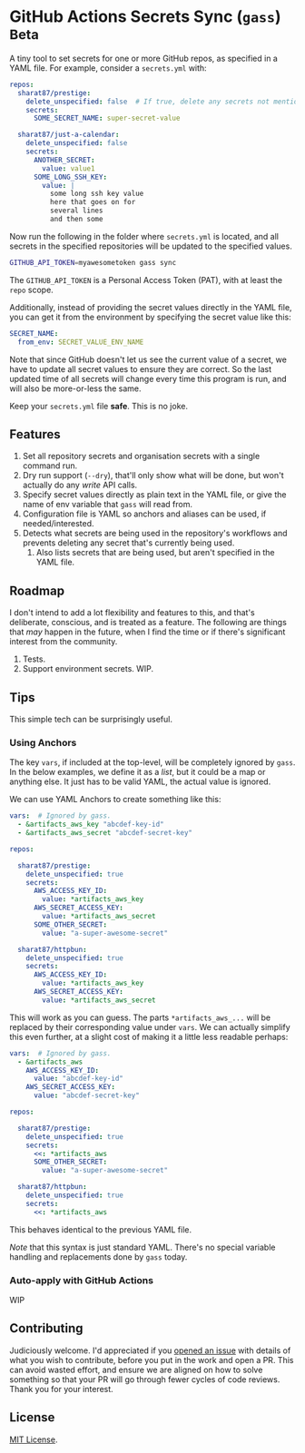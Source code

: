 # GitHub Actions Secrets Sync (`gass`) <sup>Beta</sup>

A tiny tool to set secrets for one or more GitHub repos, as specified in a YAML file. For example, consider a `secrets.yml` with:

```yaml
repos:
  sharat87/prestige:
    delete_unspecified: false  # If true, delete any secrets not mentioned in the below `secrets` list. Defaults to `false` if not specified.
    secrets:
      SOME_SECRET_NAME: super-secret-value

  sharat87/just-a-calendar:
    delete_unspecified: false
    secrets:
      ANOTHER_SECRET:
        value: value1
      SOME_LONG_SSH_KEY:
        value: |
          some long ssh key value
          here that goes on for
          several lines
          and then some
```

Now run the following in the folder where `secrets.yml` is located, and all secrets in the specified repositories will be updated to the specified values.

```sh
GITHUB_API_TOKEN=myawesometoken gass sync
```

The `GITHUB_API_TOKEN` is a Personal Access Token (PAT), with at least the `repo` scope.

Additionally, instead of providing the secret values directly in the YAML file, you can get it from the environment by specifying the secret value like this:

```yaml
SECRET_NAME:
  from_env: SECRET_VALUE_ENV_NAME
```

Note that since GitHub doesn't let us see the current value of a secret, we have to update all secret values to ensure they are correct. So the last updated time of all secrets will change every time this program is run, and will also be more-or-less the same.

Keep your `secrets.yml` file **safe**. This is no joke.

## Features

1. Set all repository secrets and organisation secrets with a single command run.
1. Dry run support (`--dry`), that'll only show what will be done, but won't actually do any _write_ API calls.
1. Specify secret values directly as plain text in the YAML file, or give the name of env variable that `gass` will read from.
1. Configuration file is YAML so anchors and aliases can be used, if needed/interested.
1. Detects what secrets are being used in the repository's workflows and prevents deleting any secret that's currently being used.
    1. Also lists secrets that are being used, but aren't specified in the YAML file.

## Roadmap

I don't intend to add a lot flexibility and features to this, and that's deliberate, conscious, and is treated as a feature. The following are things that _may_ happen in the future, when I find the time or if there's significant interest from the community.

1. Tests.
1. Support environment secrets. WIP.

## Tips

This simple tech can be surprisingly useful.

### Using Anchors

The key `vars`, if included at the top-level, will be completely ignored by `gass`. In the below examples, we define it as a _list_, but it could be a map or anything else. It just has to be valid YAML, the actual value is ignored.

We can use YAML Anchors to create something like this:

```yaml
vars:  # Ignored by gass.
  - &artifacts_aws_key "abcdef-key-id"
  - &artifacts_aws_secret "abcdef-secret-key"

repos:

  sharat87/prestige:
    delete_unspecified: true
    secrets:
      AWS_ACCESS_KEY_ID:
        value: *artifacts_aws_key
      AWS_SECRET_ACCESS_KEY:
        value: *artifacts_aws_secret
      SOME_OTHER_SECRET:
        value: "a-super-awesome-secret"

  sharat87/httpbun:
    delete_unspecified: true
    secrets:
      AWS_ACCESS_KEY_ID:
        value: *artifacts_aws_key
      AWS_SECRET_ACCESS_KEY:
        value: *artifacts_aws_secret
```

This will work as you can guess. The parts `*artifacts_aws_...` will be replaced by their corresponding value under `vars`. We can actually simplify this even further, at a slight cost of making it a little less readable perhaps:

```yaml
vars:  # Ignored by gass.
  - &artifacts_aws
    AWS_ACCESS_KEY_ID:
      value: "abcdef-key-id"
    AWS_SECRET_ACCESS_KEY:
      value: "abcdef-secret-key"

repos:

  sharat87/prestige:
    delete_unspecified: true
    secrets:
      <<: *artifacts_aws
      SOME_OTHER_SECRET:
        value: "a-super-awesome-secret"

  sharat87/httpbun:
    delete_unspecified: true
    secrets:
      <<: *artifacts_aws
```

This behaves identical to the previous YAML file.

*Note* that this syntax is just standard YAML. There's no special variable handling and replacements done by `gass` today.

### Auto-apply with GitHub Actions

WIP

## Contributing

Judiciously welcome. I'd appreciated if you [opened an issue](https://github.com/sharat87/gass/issues/new/choose) with details of what you wish to contribute, before you put in the work and open a PR. This can avoid wasted effort, and ensure we are aligned on how to solve something so that your PR will go through fewer cycles of code reviews. Thank you for your interest.

## License

[MIT License](https://github.com/sharat87/gass/blob/master/LICENSE).
